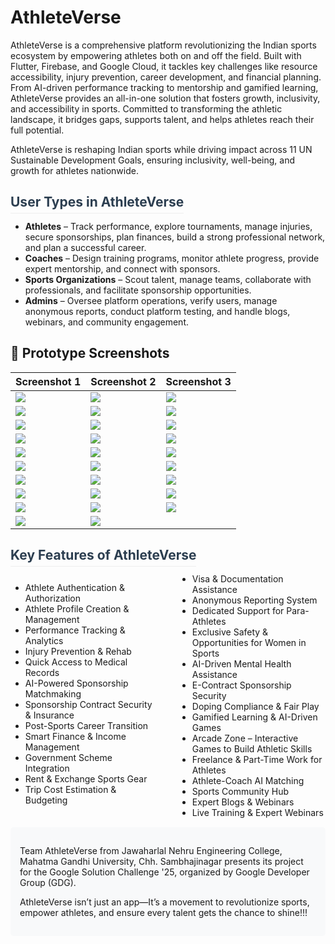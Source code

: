 <h1>AthleteVerse</h1>

AthleteVerse is a comprehensive platform revolutionizing the Indian sports ecosystem by empowering athletes both on and off the field. Built with Flutter, Firebase, and Google Cloud, it tackles key challenges like resource accessibility, injury prevention, career development, and financial planning. From AI-driven performance tracking to mentorship and gamified learning, AthleteVerse provides an all-in-one solution that fosters growth, inclusivity, and accessibility in sports. Committed to transforming the athletic landscape, it bridges gaps, supports talent, and helps athletes reach their full potential.

AthleteVerse is reshaping Indian sports while driving impact across 11 UN Sustainable Development Goals, ensuring inclusivity, well-being, and growth for athletes nationwide.
</div>

## <span style="color: #2c3e50; border-bottom: 1px solid #eee; padding-bottom: 5px; margin-top: 30px;">User Types in AthleteVerse</span>

- **Athletes** – Track performance, explore tournaments, manage injuries, secure sponsorships, plan finances, build a strong professional network, and plan a successful career.
- **Coaches** – Design training programs, monitor athlete progress, provide expert mentorship, and connect with sponsors.
- **Sports Organizations** – Scout talent, manage teams, collaborate with professionals, and facilitate sponsorship opportunities.
- **Admins** – Oversee platform operations, verify users, manage anonymous reports, conduct platform testing, and handle blogs, webinars, and community engagement.

## 🧪 Prototype Screenshots

| Screenshot 1 | Screenshot 2 | Screenshot 3 |
|--------------|--------------|--------------|
| ![](screenshots/28.jpeg) | ![](screenshots/2.jpeg) | ![](screenshots/3.jpeg) |
| ![](screenshots/4.jpeg) | ![](screenshots/5.jpeg) | ![](screenshots/6.jpeg) |
| ![](screenshots/7.jpeg) | ![](screenshots/8.jpeg) | ![](screenshots/9.jpeg) |
| ![](screenshots/10.jpeg) | ![](screenshots/11.jpeg) | ![](screenshots/12.jpeg) |
| ![](screenshots/13.jpeg) | ![](screenshots/14.jpeg) | ![](screenshots/15.jpeg) |
| ![](screenshots/16.jpeg) | ![](screenshots/17.jpeg) | ![](screenshots/18.jpeg) |
| ![](screenshots/19.jpeg) | ![](screenshots/20.jpeg) | ![](screenshots/21.jpeg) |
| ![](screenshots/22.jpeg) | ![](screenshots/23.jpeg) | ![](screenshots/24.jpeg) |
| ![](screenshots/25.jpeg) | ![](screenshots/26.jpeg) | ![](screenshots/27.jpeg) |
| ![](screenshots/1.jpeg) | ![](screenshots/29.jpeg) |  |


## <span style="color: #2c3e50; border-bottom: 1px solid #eee; padding-bottom: 5px; margin-top: 30px;">Key Features of AthleteVerse</span>




<div style="columns: 2; column-gap: 30px;">

- Athlete Authentication & Authorization
- Athlete Profile Creation & Management
- Performance Tracking & Analytics
- Injury Prevention & Rehab
- Quick Access to Medical Records
- AI-Powered Sponsorship Matchmaking
- Sponsorship Contract Security & Insurance
- Post-Sports Career Transition
- Smart Finance & Income Management
- Government Scheme Integration
- Rent & Exchange Sports Gear
- Trip Cost Estimation & Budgeting
- Visa & Documentation Assistance
- Anonymous Reporting System
- Dedicated Support for Para-Athletes
- Exclusive Safety & Opportunities for Women in Sports
- AI-Driven Mental Health Assistance
- E-Contract Sponsorship Security
- Doping Compliance & Fair Play
- Gamified Learning & AI-Driven Games
- Arcade Zone – Interactive Games to Build Athletic Skills
- Freelance & Part-Time Work for Athletes
- Athlete-Coach AI Matching
- Sports Community Hub
- Expert Blogs & Webinars
- Live Training & Expert Webinars
</div>




<div style="background-color: #f8f9fa; padding: 15px; border-radius: 5px; margin: 15px 0;">

Team AthleteVerse from Jawaharlal Nehru Engineering College, Mahatma Gandhi University, Chh. Sambhajinagar presents its project for the Google Solution Challenge '25, organized by Google Developer Group (GDG).



AthleteVerse isn’t just an app—It’s a movement to revolutionize sports, empower athletes, and ensure every talent gets the chance to shine!!!

